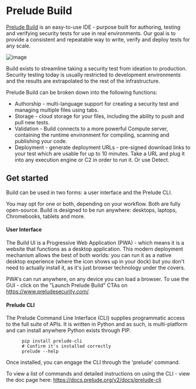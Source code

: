 # Prelude Build

<a href="https://www.preludesecurity.com/">Prelude Build</a> is an easy-to-use IDE - purpose built for authoring, testing and verifying security tests for use in real environments. Our goal is to provide a consistent and repeatable way to write, verify and deploy tests for any scale.

![image](https://user-images.githubusercontent.com/813716/203120833-775232b6-b036-4a53-9aa5-32d48321b41b.png)

Build exists to streamline taking a security test from ideation to production. Security testing today is usually restricted to development environments and the results are extrapolated to the rest of the infrastructure.

Prelude Build can be broken down into the following functions:

- Authorship - multi-language support for creating a security test and managing multiple files using tabs.
- Storage - cloud storage for your files, including the ability to push and pull new tests. 
- Validation - Build connects to a more powerful Compute server, containing the runtime environment for compiling, scanning and publishing your code.
- Deployment - generate deployment URLs - pre-signed download links to your test which are usable for up to 10 minutes. Take a URL and plug it into any execution engine or C2 in order to run it. Or use Detect.


## Get started

Build can be used in two forms: a user interface and the Prelude CLI.

You may opt for one or both, depending on your workflow. Both are fully open-source. Build is designed to be run anywhere: desktops, laptops, Chromebooks, tablets and more.

<h4>User Interface</h4>

The Build UI is a Progressive Web Application (PWA) - which means it is a website that functions as a desktop application. This modern deployment mechanism allows the best of both worlds: you can run it as a native desktop experience (where the icon shows up in your dock) but you don't need to actually install it, as it's just browser technology under the covers.

PWA's can run anywhere, on any device you can load a browser. To use the GUI - click on the "Launch Prelude Build" CTAs on https://www.preludesecurity.com/.

<h4>Prelude CLI</h4>

The Prelude Command Line Interface (CLI) supplies programmatic access to the full suite of APIs. It is written in Python and as such, is multi-platform and can install anywhere Python exists through PIP.

          pip install prelude-cli
          # Confirm it's installed correctly
          prelude --help
 
 Once installed, you can engage the CLI through the 'prelude' command.
 
 To view a list of commands and detailed instructions on using the CLI - view the doc page here: https://docs.prelude.org/v2/docs/prelude-cli
 
 

